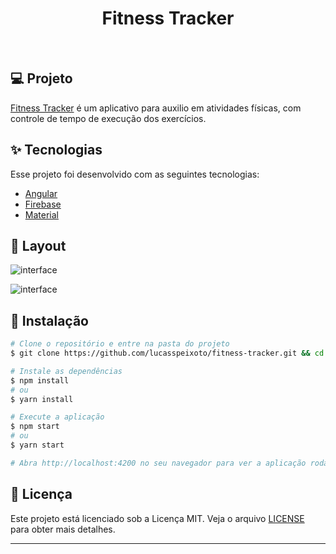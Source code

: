 <h1 align="center">
   Fitness Tracker
</h1>

<br>

## 💻 Projeto

[Fitness Tracker](https://github.com/lucasspeixoto/fitness-tracker.git) é um aplicativo para auxilio
em atividades físicas, com controle de tempo de execução dos exercícios.

## ✨ Tecnologias

Esse projeto foi desenvolvido com as seguintes tecnologias:

- [Angular](https://angular.io/startg)
- [Firebase](https://firebase.google.com/)
- [Material](https://material.angular.io/)

## 🔖 Layout

![interface](src/assets/images/layout.png 'Layout Atual')

![interface](src/assets/images/layout_.png 'Layout Atual')

## 🚀 Instalação

```bash
# Clone o repositório e entre na pasta do projeto
$ git clone https://github.com/lucasspeixoto/fitness-tracker.git && cd fitness-tracker

# Instale as dependências
$ npm install
# ou
$ yarn install

# Execute a aplicação
$ npm start
# ou
$ yarn start

# Abra http://localhost:4200 no seu navegador para ver a aplicação rodando!
```

## 📝 Licença

Este projeto está licenciado sob a Licença MIT. Veja o arquivo [LICENSE](LICENSE) para obter mais detalhes.

---
